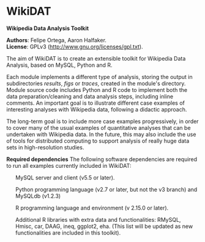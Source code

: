 WikiDAT
=======

<b>Wikipedia Data Analysis Toolkit</b>

<b>Authors</b>: Felipe Ortega, Aaron Halfaker.</br>
<b>License</b>: GPLv3 (http://www.gnu.org/licenses/gpl.txt).

The aim of WikiDAT is to create an extensible toolkit for Wikipedia Data 
Analysis, based on MySQL, Python and R.

<p>Each module implements a different type of analysis, storing the output in 
subdirectories <i>results</i>, <i>figs</i> or <i>traces</i>, created in the 
module's directory. Module source code includes Python and R code to implement 
both the data preparation/cleaning and data analysis steps, including inline 
comments. An important goal is to illustrate different case examples of 
interesting analyses with Wikipedia data, following a didactic approach.</p>

<p>The long-term goal is to include more case examples progressively, in order 
to cover many of the usual examples of quantitative analyses that can be 
undertaken with Wikipedia data. In the future, this may also include the use 
of tools for distributed computing to support analysis of really huge data 
sets in high-resolution studies.</p>

<b>Required dependencies</b>
The following software dependencies are required to run all examples currently
included in WikiDAT:

<ul>MySQL server and client (v5.5 or later).</ul>
<ul>Python programming language (v2.7 or later, but not the v3 branch) and 
MySQLdb (v1.2.3)</ul>
<ul>R programming language and environment (v 2.15.0 or later).</ul>
<ul>Additional R libraries with extra data and functionalities: RMySQL, Hmisc, 
car, DAAG, ineq, ggplot2, eha. (This list will be updated as new 
functionalities are included in this toolkit).</ul>
